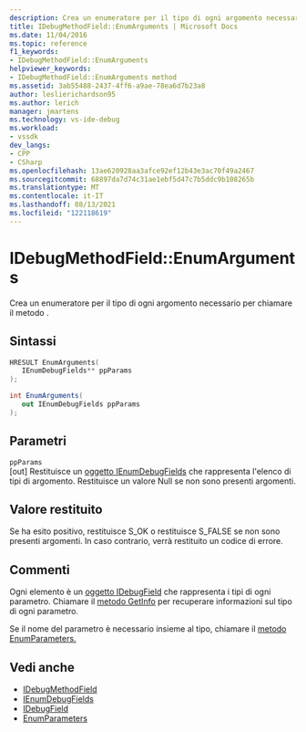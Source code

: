 ```yaml
---
description: Crea un enumeratore per il tipo di ogni argomento necessario per chiamare il metodo .
title: IDebugMethodField::EnumArguments | Microsoft Docs
ms.date: 11/04/2016
ms.topic: reference
f1_keywords:
- IDebugMethodField::EnumArguments
helpviewer_keywords:
- IDebugMethodField::EnumArguments method
ms.assetid: 3ab55488-2437-4ff6-a9ae-78ea6d7b23a8
author: leslierichardson95
ms.author: lerich
manager: jmartens
ms.technology: vs-ide-debug
ms.workload:
- vssdk
dev_langs:
- CPP
- CSharp
ms.openlocfilehash: 13ae620928aa3afce92ef12b43e3ac70f49a2467
ms.sourcegitcommit: 68897da7d74c31ae1ebf5d47c7b5ddc9b108265b
ms.translationtype: MT
ms.contentlocale: it-IT
ms.lasthandoff: 08/13/2021
ms.locfileid: "122118619"
---
```

# <a name="idebugmethodfieldenumarguments"></a>IDebugMethodField::EnumArguments
Crea un enumeratore per il tipo di ogni argomento necessario per chiamare il metodo .

## <a name="syntax"></a>Sintassi

```cpp
HRESULT EnumArguments( 
   IEnumDebugFields** ppParams
);
```

```csharp
int EnumArguments(
   out IEnumDebugFields ppParams
);
```

## <a name="parameters"></a>Parametri
`ppParams`\
[out] Restituisce un [oggetto IEnumDebugFields](../../../extensibility/debugger/reference/ienumdebugfields.md) che rappresenta l'elenco di tipi di argomento. Restituisce un valore Null se non sono presenti argomenti.

## <a name="return-value"></a>Valore restituito
 Se ha esito positivo, restituisce S_OK o restituisce S_FALSE se non sono presenti argomenti. In caso contrario, verrà restituito un codice di errore.

## <a name="remarks"></a>Commenti
 Ogni elemento è un [oggetto IDebugField](../../../extensibility/debugger/reference/idebugfield.md) che rappresenta i tipi di ogni parametro. Chiamare il [metodo GetInfo](../../../extensibility/debugger/reference/idebugfield-getinfo.md) per recuperare informazioni sul tipo di ogni parametro.

 Se il nome del parametro è necessario insieme al tipo, chiamare il [metodo EnumParameters.](../../../extensibility/debugger/reference/idebugmethodfield-enumparameters.md)

## <a name="see-also"></a>Vedi anche
- [IDebugMethodField](../../../extensibility/debugger/reference/idebugmethodfield.md)
- [IEnumDebugFields](../../../extensibility/debugger/reference/ienumdebugfields.md)
- [IDebugField](../../../extensibility/debugger/reference/idebugfield.md)
- [EnumParameters](../../../extensibility/debugger/reference/idebugmethodfield-enumparameters.md)
